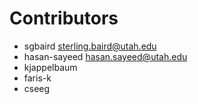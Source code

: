 # Contributors

* sgbaird [sterling.baird@utah.edu](mailto:sterling.baird@utah.edu)
* hasan-sayeed [hasan.sayeed@utah.edu](mailto:hasan.sayeed@utah.edu)
* kjappelbaum
* faris-k
* cseeg
